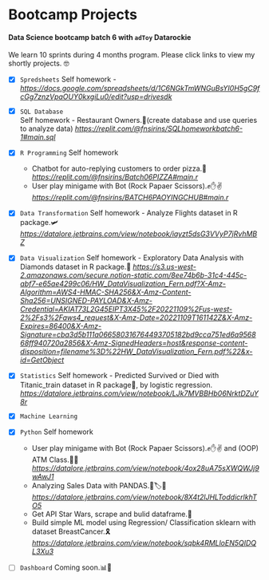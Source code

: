 # Bootcamp Projects
#### Data Science bootcamp batch 6 with `adToy` Datarockie
We learn 10 sprints during 4 months program. Please click links to view my shortly projects. 🤓

- [x] `Spredsheets`
  Self homework - *https://docs.google.com/spreadsheets/d/1C6NGkTmWNGuBsYI0H5gC9fcGg7znzVpaOUY0kxgiLu0/edit?usp=drivesdk*
- [x] `SQL Database`  
  Self homework - Restaurant Owners.🍣(create database and use queries to analyze data) *https://replit.com/@fnsirins/SQLhomeworkbatch6-1#main.sql*
- [x] `R Programming`
  Self homework 
  - Chatbot for auto-replying customers to order pizza.🍕  *https://replit.com/@fnsirins/Batch06PIZZA#main.r*
  - User play minigame with Bot (Rock Papaer Scissors).✊✋✌️ *https://replit.com/@fnsirins/BATCH6PAOYINGCHUB#main.r*
- [x] `Data Transformation`
  Self homework - Analyze Flights dataset in R package.🛩️  *https://datalore.jetbrains.com/view/notebook/iayzt5dsG3VVyP7jRvhMBZ*
- [x] `Data Visualization`
  Self homework - Exploratory Data Analysis with Diamonds dataset in R package.💎  *https://s3.us-west-2.amazonaws.com/secure.notion-static.com/8ee74b6b-31c4-445c-abf7-e65ae4299c06/HW_DataVisualization_Fern.pdf?X-Amz-Algorithm=AWS4-HMAC-SHA256&X-Amz-Content-Sha256=UNSIGNED-PAYLOAD&X-Amz-Credential=AKIAT73L2G45EIPT3X45%2F20221109%2Fus-west-2%2Fs3%2Faws4_request&X-Amz-Date=20221109T161142Z&X-Amz-Expires=86400&X-Amz-Signature=cba3d5b111a066580316764493705182bd9cca751ed6a956868ff940720a2856&X-Amz-SignedHeaders=host&response-content-disposition=filename%3D%22HW_DataVisualization_Fern.pdf%22&x-id=GetObject*
- [x] `Statistics`
  Self homework - Predicted Survived or Died with Titanic_train dataset in R package🚢, by logistic regression. *https://datalore.jetbrains.com/view/notebook/LJk7MVBBHb06NrktDZuY8r*
- [x] `Machine Learning`
- [x] `Python`
  Self homework
   - User play minigame with Bot (Rock Papaer Scissors).✊✋✌️ and (OOP) ATM Class.🏧💵  
      *https://datalore.jetbrains.com/view/notebook/4ox28uA75sXWQWJj9wAwJ1*
   - Analyzing Sales Data with PANDAS.🐼🏷️🧾 
      *https://datalore.jetbrains.com/view/notebook/8X4t2lJHLToddicrlkhTO5*
   - Get API Star Wars, scrape and bulid dataframe.💫 
   - Build simple ML model using Regression/ Classification sklearn with dataset BreastCancer.🎗
      *https://datalore.jetbrains.com/view/notebook/sqbk4RMLloEN5QIDQL3Xu3*
- [ ] `Dashboard`
  Coming soon.📊🤍

